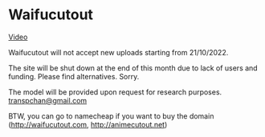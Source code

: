 # Waifucutout

[Video](https://www.bilibili.com/video/BV1p54y1i7yy)

Waifucutout will not accept new uploads starting from 21/10/2022. 

The site will be shut down at the end of this month due to lack of users and funding. Please find alternatives. Sorry.

The model will be provided upon request for research purposes. transpchan@gmail.com

BTW, you can go to namecheap if you want to buy the domain (http://waifucutout.com, http://animecutout.net)
